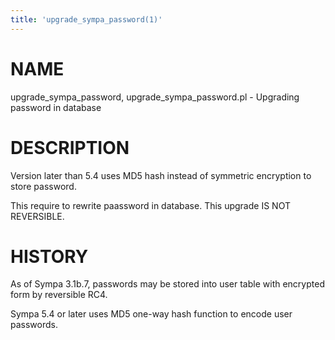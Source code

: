 ```yaml
---
title: 'upgrade_sympa_password(1)'
---
```


# NAME

upgrade\_sympa\_password, upgrade\_sympa\_password.pl -
Upgrading password in database

# DESCRIPTION

Version later than 5.4 uses MD5 hash instead of
symmetric encryption to store password.

This require to rewrite paassword in database. This upgrade IS NOT
REVERSIBLE.

# HISTORY

As of Sympa 3.1b.7, passwords may be stored into user table with encrypted
form by reversible RC4.

Sympa 5.4 or later uses MD5 one-way hash function to encode user passwords.
